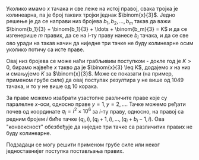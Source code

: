 Уколико имамо $x$ тачака и све леже на истој правој, свака тројка је колинеарна, па је број таквих тројки једнак $\binom{x}{3}$. Једно решење је да се направи низ бројева $b_1, b_2, \ldots, b_m$ такав да важи $\binom{b_1}{3} + \binom{b_1}{3} + \ldots + \binom{b_m}{3} = K$ и да се изгенерише $m$ правих, да се на $i$-ту праву нанесе $b_i$ тачака, и да се све ово уради на такав начин да ниједне три тачке не буду колинеарне осим уколико потичу са исте праве.

Овај низ бројева се може наћи грабљивим поступком - докле год је $K > 0$, бирамо највеће $x$ такво да је $\binom{x}{3} \leq K$, додајемо $x$ на низ и смањујемо $K$ за $\binom{x}{3}$. Може се показати (на пример, применом грубе силе) да овај поступак резултира у не више од $1049$ тачака, и то у не више од $10$ корака.

За праве можемо изабрати узастопне различите праве које су паралелне $x$-оси, односно праве $y=1, y=2, \ldots$. Тачке можемо ређати почев од координате $q_i = i^2 \times 10^6$ за $i$-ту праву, односно, на правој са редним бројем $i$ биће тачке ${(q_i, i)}, {(q_i+1, i)}, \ldots, {(q_i+b_i-1, i)}$. Ова "конвексност" обезбеђује да ниједне три тачке са различитих правих не буду колинеарне.

Подзадаци се могу решити применом грубе силе или неког једноставнијег поступка постављања правих.